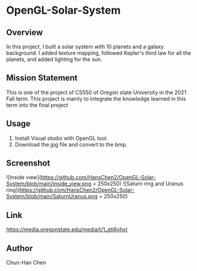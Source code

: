# OpenGL-Solar-System

## Overview

In this project, I built a solar system with 10 planets and a galaxy background. I added texture mapping, followed Kepler's third law for all the planets, and added lighting for the sun. 

## Mission Statement

This is one of the project of CS550 of Oregon state University in the 2021 Fall term. This project is mainly to integrate the knowledge learned in this term into the final project

## Usage

1. Install Visual studio with OpenGL tool.
2. Download the jpg file and convert to the bmp.

## Screenshot

![Inside view](https://github.com/HansChen2/OpenGL-Solar-System/blob/main/inside_view.png = 250x250)
![Saturn ring and Uranus ring](https://github.com/HansChen2/OpenGL-Solar-System/blob/main/SaturnUranus.png = 250x250)

## Link

https://media.oregonstate.edu/media/t/1_gti6vhxt

## Author

Chun-Han Chen
